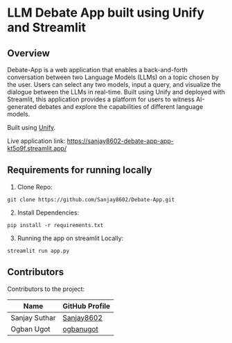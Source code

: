 # LLM Debate App built using Unify and Streamlit

## Overview

Debate-App is a web application that enables a back-and-forth conversation between two Language Models (LLMs) on a topic chosen by the user.
Users can select any two models, input a query, and visualize the dialogue between the LLMs in real-time.
Built using Unify and deployed with Streamlit, this application provides a platform for users to witness AI-generated debates and explore the capabilities of different language models.

Built using [Unify](https://unify.ai/docs/index.html).

Live application link: https://sanjay8602-debate-app-app-kt5o9f.streamlit.app/

## Requirements for running locally
1. Clone Repo:
```commandline 
git clone https://github.com/Sanjay8602/Debate-App.git
```
2. Install Dependencies:
```commandline 
pip install -r requirements.txt
```
3. Running the app on streamlit Locally: 
```commandline 
streamlit run app.py
```
## Contributors
Contributors to the project:

|     Name      |               GitHub Profile                   |
|---------------|------------------------------------------------|
| Sanjay Suthar | [Sanjay8602](https://github.com/Sanjay8602)    |
| Ogban Ugot    | [ogbanugot](https://github.com/ogbanugot)      |
